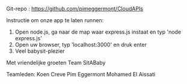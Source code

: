 Git-repo : https://github.com/pimeggermont/CloudAPIs

Instructie om onze app te laten runnen:

1) Open node.js, ga naar de map waar express.js instaat en typ 'node express.js'
2) Open uw browser, typ 'localhost:3000' en druk enter
3) Veel babysit-plezier

Met vriendelijke groeten Team SitABaby

Teamleden:
Koen Creve
Pim Eggermont
Mohamed El Aissati